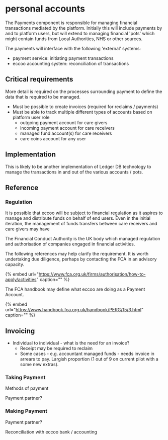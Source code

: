 # personal accounts

The Payments component is responsible for managing financial transactions mediated by the platform. Initially this will include payments by and to platform users, but will extend to managing financial 'pots' which might contain funds from Local Authorities, NHS or other sources.

The payments will interface with the following 'external' systems:

* payment service: initiating payment transactions
* eccoo accounting system: reconciliation of transactions

## Critical requirements

More detail is required on the processes surrounding payment to define the data that is required to be managed.

* Must be possible to create invoices \(required for reclaims / payments\)
* Must be able to track multiple different types of accounts based on platform user role
  * outgoing payment account for care givers
  * incoming payment account for care receivers
  * managed fund account\(s\) for care receivers 
  * care coins account for any user

## Implementation

This is likely to be another implementation of Ledger DB technology to manage the transactions in and out of the various accounts / pots.

## Reference

### Regulation

It is possible that eccoo will be subject to financial regulation as it aspires to manage and distribute funds on behalf of end users. Even in the initial iteration, the management of funds transfers between care receivers and care givers may have

The Financial Conduct Authority is the UK body which managed regulation and authorisation of companies engaged in financial activities.

The following references may help clarify the requirement. It is worth undertaking due diligence, perhaps by contacting the FCA in an advisory capacity.

{% embed url="https://www.fca.org.uk/firms/authorisation/how-to-apply/activities" caption="" %}

The FCA handbook may define what eccoo are doing as a Payment Account.

{% embed url="https://www.handbook.fca.org.uk/handbook/PERG/15/3.html" caption="" %}

## Invoicing

* Individual to individual - what is the need for an invoice?
  * Receipt may be required to reclaim
  * Some cases - e.g. accountant managed funds - needs invoice in arrears to pay. Largish proportion \(1 out of 9 on current pilot with a some new extras\).

### Taking Payment

Methods of payment

Payment partner?

### Making Payment

Payment partner?

Reconciliation with eccoo bank / accounting

